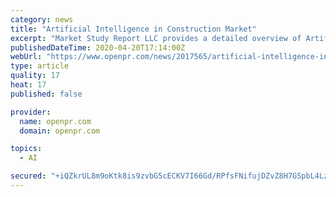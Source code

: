 ```yaml
---
category: news
title: "Artificial Intelligence in Construction Market"
excerpt: "Market Study Report LLC provides a detailed overview of Artificial Intelligence in Construction market with respect to the pivotal drivers influencing the revenue graph of this business sphere. The current trends of Artificial Intelligence in Construction market in conjunction with the geographical landscape, demand spectrum, remuneration scale ..."
publishedDateTime: 2020-04-20T17:14:00Z
webUrl: "https://www.openpr.com/news/2017565/artificial-intelligence-in-construction-market-is-thriving"
type: article
quality: 17
heat: 17
published: false

provider:
  name: openpr.com
  domain: openpr.com

topics:
  - AI

secured: "+iQZkrUL8m9oKtk8is9zvbG5cECKV7I66Gd/RPfsFNifujDZvZ8H7GSpbL4LzchoW2JileJJacGXnmo8qihofYdINbwDhcRESW5jqhCgqGValBuFWknKj1SKznD4YL01z5X8GHpAqn5DVy+87uk+Qk609OYE2/gpq5tBrBCph/Zof76PcA7tKJwAliAui5cX3KysiGpq71HIwvgBJ5W3+xdQSxPhz3rykATCFklyMvDZRsQcqsZcukQh67BaImhAxrr9yqbd1gSChCOvP7W5w7oCt1ZiEKIBAboGrDfI1NMBdaVd3sgKp5J7eeCesXK+OQpchERaavYn2h9uGrpRgj1dHlWmTQ87PlQrf0GH8XdRFmrEGuE6wDZgc6N4xwEC2gc6mk5mDK5ZtthufMl9HwAfITv99+bVPJ7cvoZH0sWucAqaCJbxC7sNpzP+hi0SAEk1aL6BGIyAvE0AplipEL3qp5HLbRagqZWn7xeFcaM=;fc7olcagqUNZyxQ8mWWWgg=="
---
```


